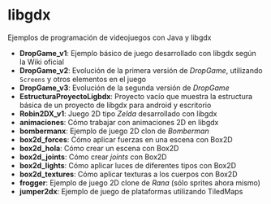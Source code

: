 libgdx
======

Ejemplos de programación de videojuegos con Java y libgdx

- **DropGame_v1**: Ejemplo básico de juego desarrollado con libgdx según la Wiki oficial
- **DropGame_v2**: Evolución de la primera versión de _DropGame_, utilizando `Screens` y otros elementos en el juego
- **DropGame_v3**: Evolución de la segunda versión de _DropGame_
- **EstructuraProyectoLigbdx**: Proyecto vacío que muestra la estructura básica de un proyecto de libgdx para android y escritorio
- **Robin2DX_v1**: Juego 2D tipo _Zelda_ desarrollado con libgdx
- **animaciones**: Cómo trabajar con animaciones 2D en libgdx
- **bombermanx**: Ejemplo de juego 2D clon de _Bomberman_
- **box2d_forces**: Cómo aplicar fuerzas en una escena con Box2D
- **box2d_hola**: Cómo crear un escena con Box2D
- **box2d_joints**: Cómo crear _joints_ con Box2D
- **box2d_lights**: Cómo aplicar luces de diferentes tipos con Box2D
- **box2d_textures**: Cómo aplicar texturas a los cuerpos con Box2D
- **frogger**: Ejemplo de juego 2D clone de _Rana_ (sólo sprites ahora mismo)
- **jumper2dx**: Ejemplo de juego de plataformas utilizando TiledMaps

